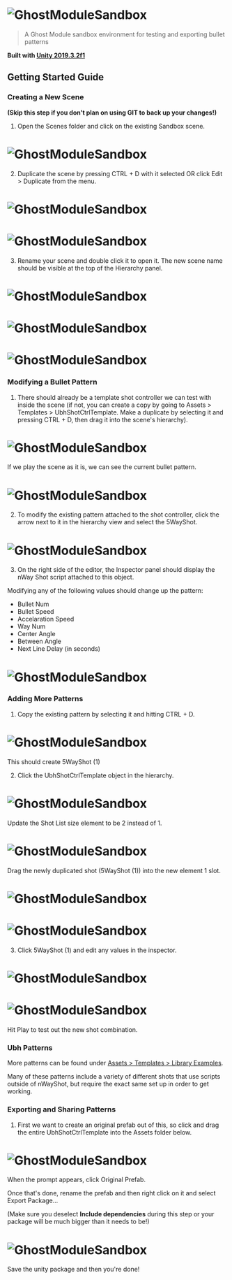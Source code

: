 
# ![GhostModuleSandbox](https://github.com/Joshalexjacobs/ghost-module-sandbox/blob/master/Assets/Other/logo.png)

> A Ghost Module sandbox environment for testing and exporting bullet patterns

**Built with [Unity 2019.3.2f1](https://unity3d.com/unity/whats-new/2019.3.2)**

## Getting Started Guide


### Creating a New Scene

**(Skip this step if you don't plan on using GIT to back up your changes!)**

1. Open the Scenes folder and click on the existing Sandbox scene.

# ![GhostModuleSandbox](https://github.com/Joshalexjacobs/ghost-module-sandbox/blob/master/Assets/Other/01%20Creating%20a%20New%20Scene/step%201.png)

2. Duplicate the scene by pressing CTRL + D with it selected OR click Edit > Duplicate from the menu.

# ![GhostModuleSandbox](https://github.com/Joshalexjacobs/ghost-module-sandbox/blob/master/Assets/Other/01%20Creating%20a%20New%20Scene/step%202.png)
# ![GhostModuleSandbox](https://github.com/Joshalexjacobs/ghost-module-sandbox/blob/master/Assets/Other/01%20Creating%20a%20New%20Scene/step%203.png)

3. Rename your scene and double click it to open it. The new scene name should be visible at the top of the Hierarchy panel.

# ![GhostModuleSandbox](https://github.com/Joshalexjacobs/ghost-module-sandbox/blob/master/Assets/Other/01%20Creating%20a%20New%20Scene/step%204.png)
# ![GhostModuleSandbox](https://github.com/Joshalexjacobs/ghost-module-sandbox/blob/master/Assets/Other/01%20Creating%20a%20New%20Scene/step%205.png)
# ![GhostModuleSandbox](https://github.com/Joshalexjacobs/ghost-module-sandbox/blob/master/Assets/Other/01%20Creating%20a%20New%20Scene/step%206.png)


### Modifying a Bullet Pattern

1. There should already be a template shot controller we can test with inside the scene
(if not, you can create a copy by going to Assets > Templates > UbhShotCtrlTemplate. Make a duplicate by selecting it and pressing CTRL + D, then drag it into the scene's hierarchy).

# ![GhostModuleSandbox](https://github.com/Joshalexjacobs/ghost-module-sandbox/blob/master/Assets/Other/02%20Modifying%20a%20Bullet%20Pattern/step%201.png)

If we play the scene as it is, we can see the current bullet pattern.

# ![GhostModuleSandbox](https://github.com/Joshalexjacobs/ghost-module-sandbox/blob/master/Assets/Other/02%20Modifying%20a%20Bullet%20Pattern/step%202.png)

2. To modify the existing pattern attached to the shot controller, click the arrow next to it in the hierarchy view and select the 5WayShot.

# ![GhostModuleSandbox](https://github.com/Joshalexjacobs/ghost-module-sandbox/blob/master/Assets/Other/02%20Modifying%20a%20Bullet%20Pattern/step%203.png)

3. On the right side of the editor, the Inspector panel should display the nWay Shot script attached to this object. 

Modifying any of the following values should change up the pattern:
- Bullet Num
- Bullet Speed
- Accelaration Speed
- Way Num
- Center Angle
- Between Angle
- Next Line Delay (in seconds)

# ![GhostModuleSandbox](https://github.com/Joshalexjacobs/ghost-module-sandbox/blob/master/Assets/Other/02%20Modifying%20a%20Bullet%20Pattern/step%204.png)


### Adding More Patterns

1. Copy the existing pattern by selecting it and hitting CTRL + D.

# ![GhostModuleSandbox](https://github.com/Joshalexjacobs/ghost-module-sandbox/blob/master/Assets/Other/03%20Adding%20More%20Patterns/step%201.png)

This should create 5WayShot (1)

2. Click the UbhShotCtrlTemplate object in the hierarchy.

# ![GhostModuleSandbox](https://github.com/Joshalexjacobs/ghost-module-sandbox/blob/master/Assets/Other/03%20Adding%20More%20Patterns/step%202.png)

Update the Shot List size element to be 2 instead of 1.

# ![GhostModuleSandbox](https://github.com/Joshalexjacobs/ghost-module-sandbox/blob/master/Assets/Other/03%20Adding%20More%20Patterns/step%203.png)

Drag the newly duplicated shot (5WayShot (1)) into the new element 1 slot.

# ![GhostModuleSandbox](https://github.com/Joshalexjacobs/ghost-module-sandbox/blob/master/Assets/Other/03%20Adding%20More%20Patterns/step%204.png)
# ![GhostModuleSandbox](https://github.com/Joshalexjacobs/ghost-module-sandbox/blob/master/Assets/Other/03%20Adding%20More%20Patterns/step%205.png)

3. Click 5WayShot (1) and edit any values in the inspector.

# ![GhostModuleSandbox](https://github.com/Joshalexjacobs/ghost-module-sandbox/blob/master/Assets/Other/03%20Adding%20More%20Patterns/step%206.png)

# ![GhostModuleSandbox](https://github.com/Joshalexjacobs/ghost-module-sandbox/blob/master/Assets/Other/03%20Adding%20More%20Patterns/step%207.png)

Hit Play to test out the new shot combination.


### Ubh Patterns

More patterns can be found under [Assets > Templates > Library Examples](https://github.com/Joshalexjacobs/ghost-module-sandbox/tree/master/Assets/Templates/Library%20Examples).

Many of these patterns include a variety of different shots that use scripts outside of nWayShot, but require the exact same set up in order to get working.


### Exporting and Sharing Patterns

1. First we want to create an original prefab out of this, so click and drag the entire UbhShotCtrlTemplate into the Assets folder below.

# ![GhostModuleSandbox](https://github.com/Joshalexjacobs/ghost-module-sandbox/blob/master/Assets/Other/04%20Exporting%20and%20Sharing%20Patterns/step%201.gif)

When the prompt appears, click Original Prefab.

Once that's done, rename the prefab and then right click on it and select Export Package...

(Make sure you deselect **Include dependencies** during this step or your package will be much bigger than it needs to be!)

# ![GhostModuleSandbox](https://github.com/Joshalexjacobs/ghost-module-sandbox/blob/master/Assets/Other/04%20Exporting%20and%20Sharing%20Patterns/step%202.gif)

Save the unity package and then you're done!

